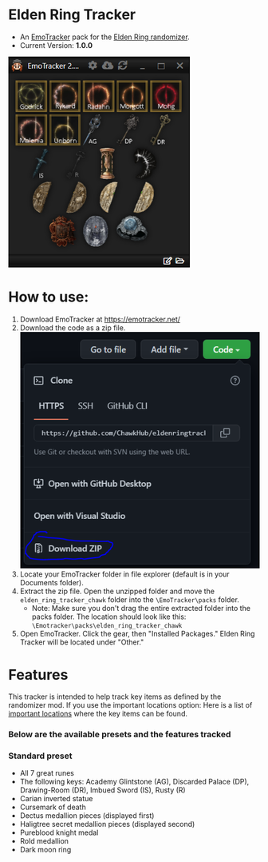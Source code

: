 # Elden Ring Tracker
- An [EmoTracker](https://emotracker.net/) pack for the [Elden Ring randomizer](https://www.nexusmods.com/eldenring/mods/428).
- Current Version: **1.0.0**
<img src="https://raw.githubusercontent.com/ChawkHub/eldenringtracker/master/emotracker.PNG">

# How to use:
1. Download EmoTracker at https://emotracker.net/
2. Download the code as a zip file.  
    <img src="https://raw.githubusercontent.com/ChawkHub/eldenringtracker/master/download.PNG">  
3. Locate your EmoTracker folder in file explorer (default is in your Documents folder). 
4. Extract the zip file. Open the unzipped folder and move the `elden_ring_tracker_chawk` folder into the `\EmoTracker\packs` folder. 
    - Note: Make sure you don't drag the entire extracted folder into the packs folder. The location should look like this: `\Emotracker\packs\elden_ring_tracker_chawk` 
5. Open EmoTracker. Click the gear, then "Installed Packages." Elden Ring Tracker will be located under "Other."

# Features
This tracker is intended to help track key items as defined by the randomizer mod. 
If you use the important locations option: Here is a list of [important locations](https://www.nexusmods.com/eldenring/articles/43) where the key items can be found.
### Below are the available presets and the features tracked
### Standard preset
- All 7 great runes
- The following keys: Academy Glintstone (AG), Discarded Palace (DP), Drawing-Room (DR), Imbued Sword (IS), Rusty (R)
- Carian inverted statue
- Cursemark of death
- Dectus medallion pieces (displayed first)
- Haligtree secret medallion pieces (displayed second)
- Pureblood knight medal
- Rold medallion
- Dark moon ring
